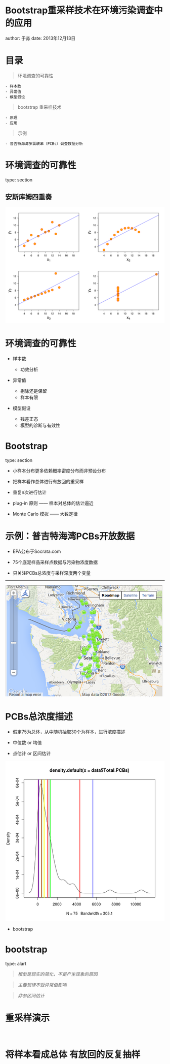 Bootstrap重采样技术在环境污染调查中的应用
========================================================
author: 于淼
date: 2013年12月13日

目录
========================================================

> 环境调查的可靠性
    
    - 样本数
    - 异常值
    - 模型假设

> bootstrap 重采样技术
    
    - 原理
    - 应用

> 示例
    
    - 普吉特海湾多氯联苯（PCBs）调查数据分析

环境调查的可靠性
========================================================
type: section

## 安斯库姆四重奏
![安斯库姆四重奏](figure/Anscombe's_quartet_3.svg)

环境调查的可靠性
========================================================
- 样本数
    - 功效分析 
    
- 异常值
    - 剔除还是保留
    - 样本有限

- 模型假设
    - 残差正态
    - 模型的诊断与有效性

Bootstrap
========================================================
type: section

- 小样本分布更多依赖概率密度分布而非预设分布

- 把样本看作总体进行有放回的重采样

- 重复n次进行估计

- plug-in 原则 —— 样本对总体的估计逼近

- Monte Carlo 模拟 —— 大数定律

示例：普吉特海湾PCBs开放数据
========================================================

- EPA公布于Socrata.com

- 75个底泥样品采样点数据与污染物浓度数据

- 只关注PCBs总浓度与采样深度两个变量

***

![sample](figure/socrata.png)

PCBs总浓度描述
========================================================

- 假定75为总体，从中随机抽取30个为样本，进行浓度描述

- 中位数 or 均值

- 点估计 or 区间估计



![plot of chunk rawdata](PugeSound-figure/rawdata.png) 

- bootstrap
    
bootstrap
========================================================
type: alart

> *模型是现实的简化，不是产生现象的原因*

> *主要规律不受异常值影响*

> *非参区间估计*

重采样演示
========================================================



<link rel="stylesheet" href="http://vis.supstat.com//assets/themes/dinky/css/scianimator.css">
<script src="https://ajax.googleapis.com/ajax/libs/jquery/1.7.1/jquery.min.js"></script>
<script src="http://vis.supstat.com/assets/themes/dinky/js/jquery.scianimator.min.js"></script>

<div class="scianimator">
<div id="test" style="display: inline-block;">
</div>
</div>
<script type="text/javascript">
  (function($) {
    $(document).ready(function() {
      var imgs = Array(50);
      for (i=0; ; i++) {
        if (i == imgs.length) break;
        imgs[i] = "PugeSound-figure/test" + (i + 1) + ".png";
      }
      $("#test").scianimator({
          "images": imgs,
          "delay": 100,
          "controls": ["first", "previous", "play", "next", "last", "loop", "speed"],
      });
      $("#test").scianimator("play");
    });
  })(jQuery);
</script>


将样本看成总体 有放回的反复抽样
========================================================


